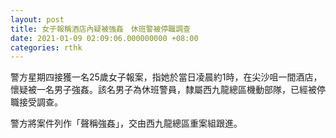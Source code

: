 ```yaml
---
layout: post
title: 女子報稱酒店內疑被強姦　休班警被停職調查
date: 2021-01-09 02:09:06.000000000 +08:00
categories: rthk
---
```


警方星期四接獲一名25歲女子報案，指她於當日凌晨約1時，在尖沙咀一間酒店，懷疑被一名男子強姦。該名男子為休班警員，隸屬西九龍總區機動部隊，已經被停職接受調查。

警方將案件列作「聲稱強姦」，交由西九龍總區重案組跟進。
